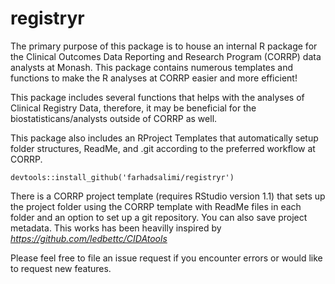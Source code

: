 # registryr
The primary purpose of this package is to house an internal R package for the Clinical Outcomes Data Reporting
and Research Program (CORRP) data analysts at Monash.
This package contains numerous templates and functions to make the R analyses at CORRP easier and more efficient!

This package includes several functions that helps with the analyses of Clinical Registry Data, therefore, it may be beneficial for the biostatisticans/analysts outside of CORRP as well.

This package also includes an RProject Templates that automatically setup folder structures, ReadMe, and .git according to the preferred workflow at CORRP.

```console
devtools::install_github('farhadsalimi/registryr')
```
There is a CORRP project template (requires RStudio version 1.1) that sets up the project folder using the CORRP template with ReadMe files in each folder and an option to set up a git repository.
You can also save project metadata. This works has been heavilly inspired by *https://github.com/ledbettc/CIDAtools*

Please feel free to file an issue request if you encounter errors or would like to request new features.

